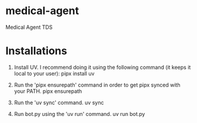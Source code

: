 # medical-agent
Medical Agent TDS

# Installations

1. Install UV. I recommend doing it using the following command (it keeps it local to your user):
   pipx install uv

2. Run the 'pipx ensurepath' command in order to get pipx synced with your PATH.
   pipx ensurepath

3. Run the 'uv sync' command.
   uv sync

4. Run bot.py using the 'uv run' command.
   uv run bot.py
